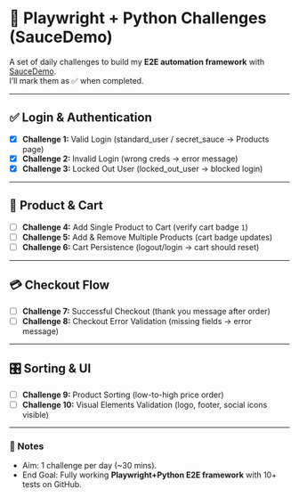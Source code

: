 # 🚀 Playwright + Python Challenges (SauceDemo)

A set of daily challenges to build my **E2E automation framework** with [SauceDemo](https://www.saucedemo.com/).  
I’ll mark them as ✅ when completed.

---

## ✅ Login & Authentication
- [X] **Challenge 1:** Valid Login (standard_user / secret_sauce → Products page)  
- [X] **Challenge 2:** Invalid Login (wrong creds → error message)  
- [X] **Challenge 3:** Locked Out User (locked_out_user → blocked login)  

---

## 🛒 Product & Cart
- [ ] **Challenge 4:** Add Single Product to Cart (verify cart badge `1`)  
- [ ] **Challenge 5:** Add & Remove Multiple Products (cart badge updates)  
- [ ] **Challenge 6:** Cart Persistence (logout/login → cart should reset)  

---

## 💳 Checkout Flow
- [ ] **Challenge 7:** Successful Checkout (thank you message after order)  
- [ ] **Challenge 8:** Checkout Error Validation (missing fields → error message)  

---

## 🎛 Sorting & UI
- [ ] **Challenge 9:** Product Sorting (low-to-high price order)  
- [ ] **Challenge 10:** Visual Elements Validation (logo, footer, social icons visible)  

---

### 📌 Notes
- Aim: 1 challenge per day (~30 mins).  
- End Goal: Fully working **Playwright+Python E2E framework** with 10+ tests on GitHub.  